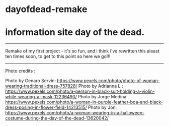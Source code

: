 # dayofdead-remake
<h1>information site day of the dead. </h1>

<hr>
<p>Remake of my first project - it's so fun, and i think i've rewritten this aleast ten times soon, to get to this point so here we go!!!</p>
<hr>





Photo credits : 

Photo by Genaro Servín: https://www.pexels.com/photo/photo-of-woman-wearing-traditional-dress-757828/
Photo by Adrianna L : https://www.pexels.com/photo/a-person-in-black-suit-holding-a-violin-while-wearing-a-mask-12236490/
Photo by Jorge Medina: https://www.pexels.com/photo/a-woman-in-purple-feather-boa-and-black-dress-posing-in-flower-field-14213515/
Photo by Jon: https://www.pexels.com/photo/a-woman-wearing-in-a-halloween-costume-during-the-day-of-the-dead-13620042/
